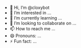 - 👋 Hi, I’m @cloxybot
- 👀 I’m interested in ...
- 🌱 I’m currently learning ...
- 💞️ I’m looking to collaborate on ...
- 📫 How to reach me ...
- 😄 Pronouns: ...
- ⚡ Fun fact: ...

<!---
cloxybot/cloxybot is a ✨ special ✨ repository because its `README.md` (this file) appears on your GitHub profile.
You can click the Preview link to take a look at your changes.
--->
